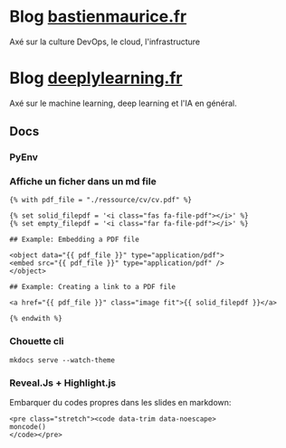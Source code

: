 # Blog [bastienmaurice.fr](https://bastienmaurice.fr)

Axé sur la culture DevOps, le cloud, l'infrastructure


# Blog [deeplylearning.fr](https://deeplylearning.fr)

Axé  sur le machine learning, deep learning et l'IA en général.


## Docs
### PyEnv


### Affiche un ficher dans un md file
```
{% with pdf_file = "./ressource/cv/cv.pdf" %}

{% set solid_filepdf = '<i class="fas fa-file-pdf"></i>' %}
{% set empty_filepdf = '<i class="far fa-file-pdf"></i>' %}

## Example: Embedding a PDF file

<object data="{{ pdf_file }}" type="application/pdf">
<embed src="{{ pdf_file }}" type="application/pdf" />
</object>

## Example: Creating a link to a PDF file

<a href="{{ pdf_file }}" class="image fit">{{ solid_filepdf }}</a>

{% endwith %}
```

### Chouette cli
```
mkdocs serve --watch-theme
```

### Reveal.Js + Highlight.js
Embarquer du codes propres dans les slides en markdown:
```
<pre class="stretch"><code data-trim data-noescape>
moncode()
</code></pre>
```